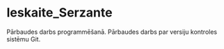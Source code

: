 # Ieskaite_Serzante
Pārbaudes darbs programmēšanā.
Pārbaudes darbs par versiju kontroles sistēmu Git.
